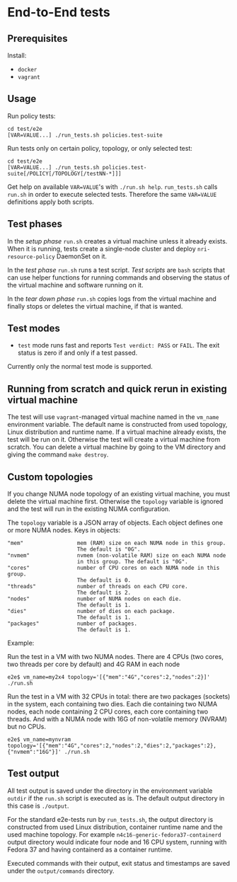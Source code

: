 # End-to-End tests

## Prerequisites

Install:
- `docker`
- `vagrant`

## Usage

Run policy tests:

```
cd test/e2e
[VAR=VALUE...] ./run_tests.sh policies.test-suite
```

Run tests only on certain policy, topology, or only selected test:

```
cd test/e2e
[VAR=VALUE...] ./run_tests.sh policies.test-suite[/POLICY[/TOPOLOGY[/testNN-*]]]
```

Get help on available `VAR=VALUE`'s with `./run.sh help`.
`run_tests.sh` calls `run.sh` in order to execute selected tests.
Therefore the same `VAR=VALUE` definitions apply both scripts.

## Test phases

In the *setup phase* `run.sh` creates a virtual machine unless it
already exists. When it is running, tests create a single-node cluster
and deploy `nri-resource-policy` DaemonSet on it.

In the *test phase* `run.sh` runs a test script. *Test scripts* are
`bash` scripts that can use helper functions for running commands and
observing the status of the virtual machine and software running on it.

In the *tear down phase* `run.sh` copies logs from the virtual machine
and finally stops or deletes the virtual machine, if that is wanted.

## Test modes

- `test` mode runs fast and reports `Test verdict: PASS` or
  `FAIL`. The exit status is zero if and only if a test passed.

Currently only the normal test mode is supported.

## Running from scratch and quick rerun in existing virtual machine

The test will use `vagrant`-managed virtual machine named in the
`vm_name` environment variable. The default name is constructed
from used topology, Linux distribution and runtime name.
If a virtual machine already exists, the test will be run on it.
Otherwise the test will create a virtual machine from scratch.
You can delete a virtual machine by going to the VM directory and
giving the command `make destroy`.

## Custom topologies

If you change NUMA node topology of an existing virtual machine, you
must delete the virtual machine first. Otherwise the `topology` variable
is ignored and the test will run in the existing NUMA
configuration.

The `topology` variable is a JSON array of objects. Each object
defines one or more NUMA nodes. Keys in objects:
```
"mem"                 mem (RAM) size on each NUMA node in this group.
                      The default is "0G".
"nvmem"               nvmem (non-volatile RAM) size on each NUMA node
                      in this group. The default is "0G".
"cores"               number of CPU cores on each NUMA node in this group.
                      The default is 0.
"threads"             number of threads on each CPU core.
                      The default is 2.
"nodes"               number of NUMA nodes on each die.
                      The default is 1.
"dies"                number of dies on each package.
                      The default is 1.
"packages"            number of packages.
                      The default is 1.
```


Example:

Run the test in a VM with two NUMA nodes. There are 4 CPUs (two cores, two
threads per core by default) and 4G RAM in each node
```
e2e$ vm_name=my2x4 topology='[{"mem":"4G","cores":2,"nodes":2}]' ./run.sh
```

Run the test in a VM with 32 CPUs in total: there are two packages
(sockets) in the system, each containing two dies. Each die containing
two NUMA nodes, each node containing 2 CPU cores, each core containing
two threads. And with a NUMA node with 16G of non-volatile memory
(NVRAM) but no CPUs.

```
e2e$ vm_name=mynvram topology='[{"mem":"4G","cores":2,"nodes":2,"dies":2,"packages":2},{"nvmem":"16G"}]' ./run.sh
```

## Test output

All test output is saved under the directory in the environment
variable `outdir` if the `run.sh` script is executed as is. The default
output directory in this case is `./output`.

For the standard e2e-tests run by `run_tests.sh`, the output directory
is constructed from used Linux distribution, container runtime name and
the used machine topology.
For example `n4c16-generic-fedora37-containerd` output directory would
indicate four node and 16 CPU system, running with Fedora 37 and having
containerd as a container runtime.

Executed commands with their output, exit status and timestamps are
saved under the `output/commands` directory.
